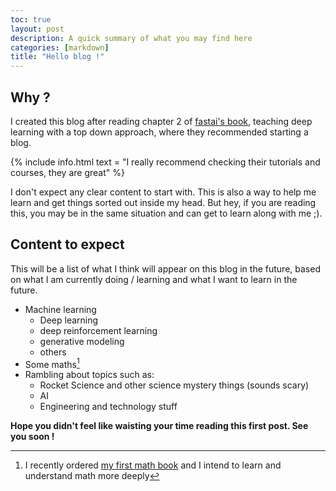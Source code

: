 ```yaml
---
toc: true
layout: post
description: A quick summary of what you may find here
categories: [markdown]
title: "Hello blog !"
---
```


## Why ?

I created this blog after reading chapter 2 of [fastai's book](https://github.com/fastai/fastbook), teaching deep learning with a top down approach, where they recommended starting a blog.

{% include info.html text = "I really recommend checking their tutorials and courses, they are great" %}

I don't expect any clear content to start with. This is also a way to help me learn and get things sorted out inside my head. But hey, if you are reading this, you may be in the same situation and can get to learn along with me ;).

## Content to expect

This will be a list of what I think will appear on this blog in the future, based on what I am currently doing / learning and what I want to learn in the future.

- Machine learning
    - Deep learning
    - deep reinforcement learning
    - generative modeling
    - others
- Some maths[^1]
- Rambling about topics such as:
    - Rocket Science and other science mystery things (sounds scary)
    - AI
    - Engineering and technology stuff

**Hope you didn't feel like waisting your time reading this first post. See you soon !**

[^1]: I recently ordered [my first math book](https://www.cambridge.org/fr/academic/subjects/mathematics/real-and-complex-analysis/calculus-3rd-edition?format=HB&isbn=9780521867443) and I intend to learn and understand math more deeply



